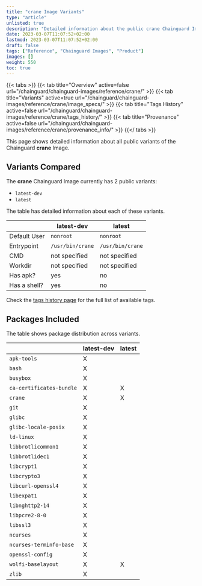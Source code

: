 ```yaml
---
title: "crane Image Variants"
type: "article"
unlisted: true
description: "Detailed information about the public crane Chainguard Image variants"
date: 2023-03-07T11:07:52+02:00
lastmod: 2023-03-07T11:07:52+02:00
draft: false
tags: ["Reference", "Chainguard Images", "Product"]
images: []
weight: 550
toc: true
---
```


{{< tabs >}}
{{< tab title="Overview" active=false url="/chainguard/chainguard-images/reference/crane/" >}}
{{< tab title="Variants" active=true url="/chainguard/chainguard-images/reference/crane/image_specs/" >}}
{{< tab title="Tags History" active=false url="/chainguard/chainguard-images/reference/crane/tags_history/" >}}
{{< tab title="Provenance" active=false url="/chainguard/chainguard-images/reference/crane/provenance_info/" >}}
{{</ tabs >}}

This page shows detailed information about all public variants of the Chainguard **crane** Image.

## Variants Compared
The **crane** Chainguard Image currently has 2 public variants: 

- `latest-dev`
- `latest`

The table has detailed information about each of these variants.

|              | latest-dev       | latest           |
|--------------|------------------|------------------|
| Default User | `nonroot`        | `nonroot`        |
| Entrypoint   | `/usr/bin/crane` | `/usr/bin/crane` |
| CMD          | not specified    | not specified    |
| Workdir      | not specified    | not specified    |
| Has apk?     | yes              | no               |
| Has a shell? | yes              | no               |

Check the [tags history page](/chainguard/chainguard-images/reference/crane/tags_history/) for the full list of available tags.

## Packages Included
The table shows package distribution across variants.

|                          | latest-dev | latest |
|--------------------------|------------|--------|
| `apk-tools`              | X          |        |
| `bash`                   | X          |        |
| `busybox`                | X          |        |
| `ca-certificates-bundle` | X          | X      |
| `crane`                  | X          | X      |
| `git`                    | X          |        |
| `glibc`                  | X          |        |
| `glibc-locale-posix`     | X          |        |
| `ld-linux`               | X          |        |
| `libbrotlicommon1`       | X          |        |
| `libbrotlidec1`          | X          |        |
| `libcrypt1`              | X          |        |
| `libcrypto3`             | X          |        |
| `libcurl-openssl4`       | X          |        |
| `libexpat1`              | X          |        |
| `libnghttp2-14`          | X          |        |
| `libpcre2-8-0`           | X          |        |
| `libssl3`                | X          |        |
| `ncurses`                | X          |        |
| `ncurses-terminfo-base`  | X          |        |
| `openssl-config`         | X          |        |
| `wolfi-baselayout`       | X          | X      |
| `zlib`                   | X          |        |

